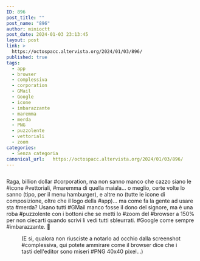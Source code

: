 ```yaml
---
ID: 896
post_title: ""
post_name: "896"
author: minioctt
post_date: 2024-01-03 23:13:45
layout: post
link: >
  https://octospacc.altervista.org/2024/01/03/896/
published: true
tags:
  - app
  - browser
  - complessiva
  - corporation
  - GMail
  - Google
  - icone
  - imbarazzante
  - maremma
  - merda
  - PNG
  - puzzolente
  - vettoriali
  - zoom
categories:
  - Senza categoria
canonical_url:   https://octospacc.altervista.org/2024/01/03/896/
---
```

<!-- wp:image {"id":897,"sizeSlug":"large","linkDestination":"none"} -->
<figure class="wp-block-image size-large"><img src="{{site.cdnurl}}/assets/uploads/2024/01/image-1-960x523.png" alt="" class="wp-image-897"/></figure>
<!-- /wp:image -->

<!-- wp:paragraph -->
<p></p>
<!-- /wp:paragraph -->

<!-- wp:paragraph -->
<p>Raga, billion dollar #corporation, ma non sanno manco che cazzo siano le #icone #vettoriali, #maremma di quella maiala... o meglio, certe volte lo sanno (tipo, per il menu hamburger), e altre no (tutte le icone di composizione, oltre che il logo della #app)... ma come fa la gente ad usare sta #merda? Usano tutti #GMail manco fosse il dono del signore, ma è una roba #puzzolente con i bottoni che se metti lo #zoom del #browser a 150% per non ciecarti quando scrivi li vedi tutti sbleurrati. #Google come sempre #imbarazzante. 🤮️</p>
<!-- /wp:paragraph -->

<!-- wp:paragraph -->
<p></p>
<!-- /wp:paragraph -->

<!-- wp:image {"id":899,"sizeSlug":"full","linkDestination":"none"} -->
<figure class="wp-block-image size-full"><img src="{{site.cdnurl}}/assets/uploads/2024/01/image-2.png" alt="" class="wp-image-899"/><figcaption class="wp-element-caption">(E si, qualora non riusciste a notarlo ad occhio dalla screenshot #complessiva, qui potete ammirare come il browser dice che i tasti dell'editor sono miseri #PNG 40x40 pixel...)</figcaption></figure>
<!-- /wp:image -->
